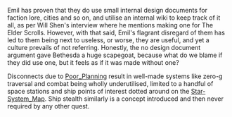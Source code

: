 Emil has proven that they do use small internal design documents for faction lore, cities and so on, and utilise an internal wiki to keep track of it all, as per Will Shen's interview where he mentions making one for The Elder Scrolls. 
However, with that said, Emil's flagrant disregard of them has led to them being next to useless, or worse, they are useful, and yet a culture prevails of not referring.
Honestly, the no design document argument gave Bethesda a huge scapegoat, because what do we blame if they did use one, but it feels as if it was made without one?

Disconnects due to [Poor_Planning](Development/Poor_Planning.md) result in well-made systems like zero-g traversal and combat being wholly underutilised, limited to a handful of space stations and ship points of interest dotted around on the [Star-System_Map](Gameplay%20Systems/Star-System_Map.md). Ship stealth similarly is a concept introduced and then never required by any other quest. 